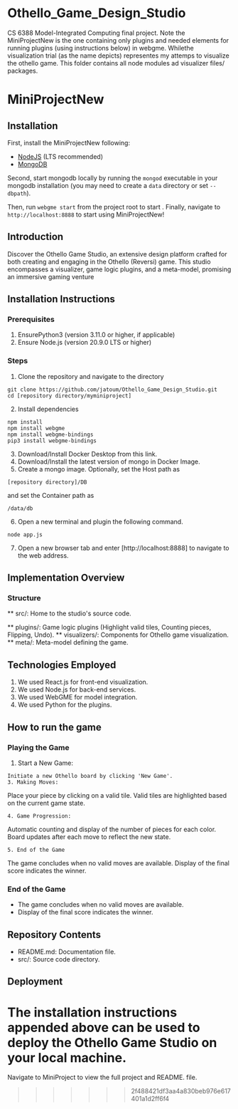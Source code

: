 # Othello_Game_Design_Studio
CS 6388 Model-Integrated Computing final project. Note the MiniProjectNew is the one containing only plugins and needed elements for running plugins (using instructions below) in webgme. Whilethe visualization trial (as the name depicts) representes my attemps to visualize the othello game. This folder contains all node modules ad visualizer files/ packages.

# MiniProjectNew
## Installation
First, install the MiniProjectNew following:
- [NodeJS](https://nodejs.org/en/) (LTS recommended)
- [MongoDB](https://www.mongodb.com/)

Second, start mongodb locally by running the `mongod` executable in your mongodb installation (you may need to create a `data` directory or set `--dbpath`).

Then, run `webgme start` from the project root to start . Finally, navigate to `http://localhost:8888` to start using MiniProjectNew!

## Introduction
Discover the Othello Game Studio, an extensive design platform crafted for both creating and engaging in the Othello (Reversi) game. This studio encompasses a visualizer, game logic plugins, and a meta-model, promising an immersive gaming venture

## Installation Instructions

### Prerequisites
1. EnsurePython3 (version 3.11.0 or higher, if applicable)
2. Ensure Node.js (version 20.9.0 LTS or higher)

### Steps 
1. Clone the repository and navigate to the directory
```
git clone https://github.com/jatoum/Othello_Game_Design_Studio.git
cd [repository directory/myminiproject]
```
2. Install dependencies
```
npm install
npm install webgme
npm install webgme-bindings
pip3 install webgme-bindings
```
3. Download/Install Docker Desktop from this link.
4. Download/Install the latest version of mongo in Docker Image.
5. Create a mongo image. Optionally, set the Host path as
```
[repository directory]/DB
```
and set the Container path as
```
/data/db
```
6. Open a new terminal and plugin the following command.
```
node app.js
```
7. Open a new browser tab and enter [http://localhost:8888] to navigate to the web address.

## Implementation Overview

### Structure
** src/: Home to the studio's source code.

** plugins/: Game logic plugins (Highlight valid tiles, Counting pieces, Flipping, Undo).
** visualizers/: Components for Othello game visualization.
** meta/: Meta-model defining the game.

## Technologies Employed
1. We used React.js for front-end visualization.
2. We used Node.js for back-end services.
3. We used WebGME for model integration.
4. We used Python for the plugins.

## How to run the game

### Playing the Game
1. Start a New Game:
 ```
 Initiate a new Othello board by clicking 'New Game'.
3. Making Moves:
```
  Place your piece by clicking on a valid tile.
  Valid tiles are highlighted based on the current game state.
```
4. Game Progression:
```
Automatic counting and display of the number of pieces for each color.
Board updates after each move to reflect the new state.
```
5. End of the Game
```
The game concludes when no valid moves are available.
Display of the final score indicates the winner.

### End of the Game
* The game concludes when no valid moves are available.
* Display of the final score indicates the winner.

## Repository Contents
* README.md: Documentation file.
* src/: Source code directory.

## Deployment
The installation instructions appended above can be used to deploy the Othello Game Studio on your local machine.
=======
Navigate to MiniProject to view the full project and README. file.
>>>>>>> 2f488421df3aa4a830beb976e617401a1d2ff6f4
